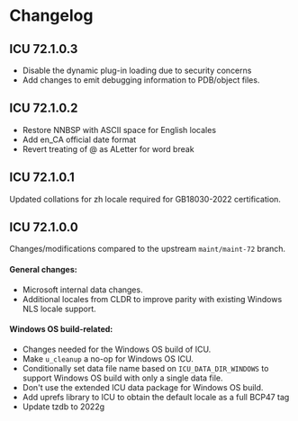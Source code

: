 # Changelog
## ICU 72.1.0.3

- Disable the dynamic plug-in loading due to security concerns
- Add changes to emit debugging information to PDB/object files.

## ICU 72.1.0.2

- Restore NNBSP with ASCII space for English locales
- Add en_CA official date format
- Revert treating of @ as ALetter for word break

## ICU 72.1.0.1

Updated collations for zh locale required for GB18030-2022 certification.

## ICU 72.1.0.0

Changes/modifications compared to the upstream `maint/maint-72` branch.

#### General changes:
- Microsoft internal data changes.
- Additional locales from CLDR to improve parity with existing Windows NLS locale support.

#### Windows OS build-related:
- Changes needed for the Windows OS build of ICU.
- Make `u_cleanup` a no-op for Windows OS ICU.
- Conditionally set data file name based on `ICU_DATA_DIR_WINDOWS` to support Windows OS build with only a single data file.
- Don't use the extended ICU data package for Windows OS build.
- Add uprefs library to ICU to obtain the default locale as a full BCP47 tag
- Update tzdb to 2022g
